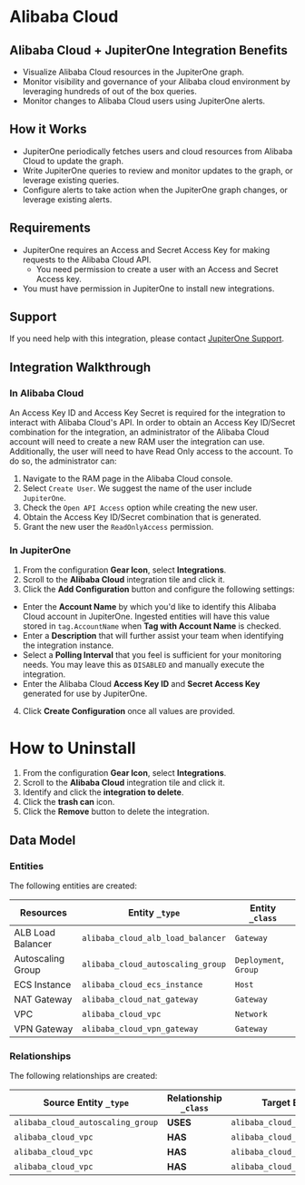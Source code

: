 # Alibaba Cloud

## Alibaba Cloud + JupiterOne Integration Benefits

- Visualize Alibaba Cloud resources in the JupiterOne graph.
- Monitor visibility and governance of your Alibaba cloud environment by
  leveraging hundreds of out of the box queries.
- Monitor changes to Alibaba Cloud users using JupiterOne alerts.

## How it Works

- JupiterOne periodically fetches users and cloud resources from Alibaba Cloud
  to update the graph.
- Write JupiterOne queries to review and monitor updates to the graph, or
  leverage existing queries.
- Configure alerts to take action when the JupiterOne graph changes, or leverage
  existing alerts.

## Requirements

- JupiterOne requires an Access and Secret Access Key for making requests to the
  Alibaba Cloud API.
  - You need permission to create a user with an Access and Secret Access key.
- You must have permission in JupiterOne to install new integrations.

## Support

If you need help with this integration, please contact
[JupiterOne Support](https://support.jupiterone.io).

## Integration Walkthrough

### In Alibaba Cloud

An Access Key ID and Access Key Secret is required for the integration to
interact with Alibaba Cloud's API. In order to obtain an Access Key ID/Secret
combination for the integration, an administrator of the Alibaba Cloud account
will need to create a new RAM user the integration can use. Additionally, the
user will need to have Read Only access to the account. To do so, the
administrator can:

1. Navigate to the RAM page in the Alibaba Cloud console.
2. Select `Create User`. We suggest the name of the user include `JupiterOne`.
3. Check the `Open API Access` option while creating the new user.
4. Obtain the Access Key ID/Secret combination that is generated.
5. Grant the new user the `ReadOnlyAccess` permission.

### In JupiterOne

1. From the configuration **Gear Icon**, select **Integrations**.
2. Scroll to the **Alibaba Cloud** integration tile and click it.
3. Click the **Add Configuration** button and configure the following settings:

- Enter the **Account Name** by which you'd like to identify this Alibaba Cloud
  account in JupiterOne. Ingested entities will have this value stored in
  `tag.AccountName` when **Tag with Account Name** is checked.
- Enter a **Description** that will further assist your team when identifying
  the integration instance.
- Select a **Polling Interval** that you feel is sufficient for your monitoring
  needs. You may leave this as `DISABLED` and manually execute the integration.
- Enter the Alibaba Cloud **Access Key ID** and **Secret Access Key** generated
  for use by JupiterOne.

4. Click **Create Configuration** once all values are provided.

# How to Uninstall

1. From the configuration **Gear Icon**, select **Integrations**.
2. Scroll to the **Alibaba Cloud** integration tile and click it.
3. Identify and click the **integration to delete**.
4. Click the **trash can** icon.
5. Click the **Remove** button to delete the integration.

<!-- {J1_DOCUMENTATION_MARKER_START} -->
<!--
********************************************************************************
NOTE: ALL OF THE FOLLOWING DOCUMENTATION IS GENERATED USING THE
"j1-integration document" COMMAND. DO NOT EDIT BY HAND! PLEASE SEE THE DEVELOPER
DOCUMENTATION FOR USAGE INFORMATION:

https://github.com/JupiterOne/sdk/blob/main/docs/integrations/development.md
********************************************************************************
-->

## Data Model

### Entities

The following entities are created:

| Resources         | Entity `_type`                    | Entity `_class`       |
| ----------------- | --------------------------------- | --------------------- |
| ALB Load Balancer | `alibaba_cloud_alb_load_balancer` | `Gateway`             |
| Autoscaling Group | `alibaba_cloud_autoscaling_group` | `Deployment`, `Group` |
| ECS Instance      | `alibaba_cloud_ecs_instance`      | `Host`                |
| NAT Gateway       | `alibaba_cloud_nat_gateway`       | `Gateway`             |
| VPC               | `alibaba_cloud_vpc`               | `Network`             |
| VPN Gateway       | `alibaba_cloud_vpn_gateway`       | `Gateway`             |

### Relationships

The following relationships are created:

| Source Entity `_type`             | Relationship `_class` | Target Entity `_type`             |
| --------------------------------- | --------------------- | --------------------------------- |
| `alibaba_cloud_autoscaling_group` | **USES**              | `alibaba_cloud_vpc`               |
| `alibaba_cloud_vpc`               | **HAS**               | `alibaba_cloud_alb_load_balancer` |
| `alibaba_cloud_vpc`               | **HAS**               | `alibaba_cloud_ecs_instance`      |
| `alibaba_cloud_vpc`               | **HAS**               | `alibaba_cloud_nat_gateway`       |

<!--
********************************************************************************
END OF GENERATED DOCUMENTATION AFTER BELOW MARKER
********************************************************************************
-->
<!-- {J1_DOCUMENTATION_MARKER_END} -->
